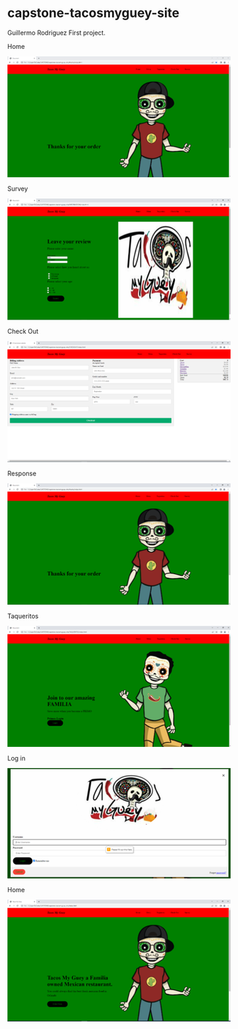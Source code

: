 # capstone-tacosmyguey-site
Guillermo Rodriguez First project. 

<body>
<p>Home</p>
<img src="./screenshots/Capture.PNG">
<p>Survey</p>
<img src="./screenshots/Capture1.PNG">
<p>Check Out</p>
<img src="./screenshots/Capture2.PNG">
<p>Response</p>
<img src="./screenshots/Capture3.PNG">
<p>Taqueritos</p>
<img src="./screenshots/Capture4.PNG">
<p>Log in</p>
<img src="./screenshots/Capture5.PNG">
<p>Home</p>
<img src="./screenshots/Capture6.PNG">
</body>
